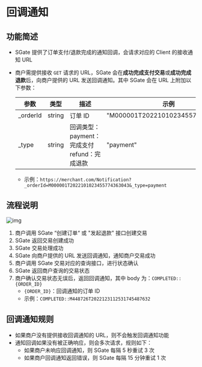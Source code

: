 # 回调通知

## 功能简述

- SGate 提供了订单支付/退款完成的通知回调，会请求对应的 Client 的接收通知 URL
- 商户需提供接收 `GET` 请求的 URL，SGate 会在**成功完成支付交易**或**成功完成退款**后，向商户提供的 URL 发送回调通知。其中 SGate 会在 URL 上附加以下参数：

   | **参数** | **类型** | **描述**                                                 | **示例**                         |
   | -------- | -------- | -------------------------------------------------------- | -------------------------------- |
   | _orderId | string   | 订单 ID                                                  | "M000001T2022101023455774363043" |
   | _type    | string   | 回调类型：<br> payment：完成支付 <br> refund：完成退款 | "payment"                        |

  * 示例：`https://merchant.com/Notification?_orderId=M000001T2022101023455774363043&_type=payment`

## 流程说明

![img](/images/payinApi_zh/callback-notification.svg)

1. 商户调用 SGate “创建订单“ 或 "发起退款" 接口创建交易
2. SGate 返回交易创建成功
3. SGate 交易处理成功
4. SGate 向商户提供的 URL 发送回调通知，通知商户交易成功
5. 商户调用 SGate 交易对应的查询接口，进行状态确认
6. SGate 返回商户查询的交易状态
7. 商户确认交易状态无误后，返回回调通知，其中 body 为：`COMPLETED::{ORDER_ID}`
   * `{ORDER_ID}`：回调通知的订单 ID
   * 示例：`COMPLETED::M448726T2022123112531745487632`

## 回调通知规则

- 如果商户没有提供接收回调通知的 URL，则不会触发回调通知功能
- 通知回调如果没有被正确响应，则会多次请求，规则如下：
  - 如果商户未响应回调通知，则 SGate 每隔 5 秒重试 3 次
  - 如果商户回调通知返回错误，则 SGate 每隔 15 分钟重试 1 次